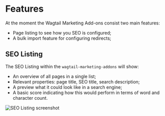 # Features

At the moment the Wagtail Marketing Add-ons consist two main features:

* Page listing to see how you SEO is configured;
* A bulk import feature for configuring redirects;

## SEO Listing

The SEO Listing within the `wagtail-marketing-addons` will show: 

* An overview of all pages in a single list;
* Relevant properties: page title, SEO title, search description;
* A preview what it could look like in a search engine;
* A basic score indicating how this would perform in terms of word and character count.

![SEO Listing screenshot](images/seo-listing.jpg)
